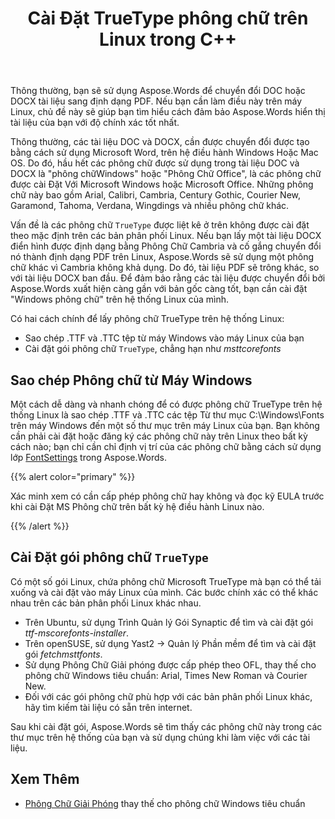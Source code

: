 ﻿---
title: Cài Đặt TrueType phông chữ trên Linux trong C++
second_title: Aspose.Words cho C++
articleTitle: Cài Đặt TrueType phông chữ trên Linux
linktitle: Cài Đặt TrueType phông chữ trên Linux
description: "Aspose.Words cho C++ cho phép hiển thị tài liệu được tạo bằng Microsoft Word trên máy Linux với độ chính xác tốt nhất. Để thực hiện việc này, hãy sao chép các tệp phông chữ từ máy Windows hoặc Cài đặt gói phông chữ `TrueType` vào máy Linux của bạn."
type: docs
weight: 20
url: /vi/cpp/install-truetype-fonts-on-linux/
---

Thông thường, bạn sẽ sử dụng Aspose.Words để chuyển đổi DOC hoặc DOCX tài liệu sang định dạng PDF. Nếu bạn cần làm điều này trên máy Linux, chủ đề này sẽ giúp bạn tìm hiểu cách đảm bảo Aspose.Words hiển thị tài liệu của bạn với độ chính xác tốt nhất.

Thông thường, các tài liệu DOC và DOCX, cần được chuyển đổi được tạo bằng cách sử dụng Microsoft Word, trên hệ điều hành Windows Hoặc Mac OS. Do đó, hầu hết các phông chữ được sử dụng trong tài liệu DOC và DOCX là "phông chữWindows" hoặc "Phông Chữ Office", là các phông chữ được cài Đặt Với Microsoft Windows hoặc Microsoft Office. Những phông chữ này bao gồm Arial, Calibri, Cambria, Century Gothic, Courier New, Garamond, Tahoma, Verdana, Wingdings và nhiều phông chữ khác.

Vấn đề là các phông chữ `TrueType` được liệt kê ở trên không được cài đặt theo mặc định trên các bản phân phối Linux. Nếu bạn lấy một tài liệu DOCX điển hình được định dạng bằng Phông Chữ Cambria và cố gắng chuyển đổi nó thành định dạng PDF trên Linux, Aspose.Words sẽ sử dụng một phông chữ khác vì Cambria không khả dụng. Do đó, tài liệu PDF sẽ trông khác, so với tài liệu DOCX ban đầu. Để đảm bảo rằng các tài liệu được chuyển đổi bởi Aspose.Words xuất hiện càng gần với bản gốc càng tốt, bạn cần cài đặt "Windows phông chữ" trên hệ thống Linux của mình.

Có hai cách chính để lấy phông chữ TrueType trên hệ thống Linux:

- Sao chép .TTF và .TTC tệp từ máy Windows vào máy Linux của bạn
- Cài đặt gói phông chữ `TrueType`, chẳng hạn như *msttcorefonts*

## Sao chép Phông chữ từ Máy Windows

Một cách dễ dàng và nhanh chóng để có được phông chữ TrueType trên hệ thống Linux là sao chép .TTF và .TTC các tệp Từ thư mục C:\Windows\Fonts trên máy Windows đến một số thư mục trên máy Linux của bạn. Bạn không cần phải cài đặt hoặc đăng ký các phông chữ này trên Linux theo bất kỳ cách nào; bạn chỉ cần chỉ định vị trí của các phông chữ bằng cách sử dụng lớp [FontSettings](https://reference.aspose.com/words/cpp/class/aspose.words.fonts.font_settings) trong Aspose.Words.

{{% alert color="primary" %}}

Xác minh xem có cần cấp phép phông chữ hay không và đọc kỹ EULA trước khi cài Đặt MS Phông chữ trên bất kỳ hệ điều hành Linux nào.

{{% /alert %}}

## Cài Đặt gói phông chữ `TrueType`

Có một số gói Linux, chứa phông chữ Microsoft TrueType mà bạn có thể tải xuống và cài đặt vào máy Linux của mình. Các bước chính xác có thể khác nhau trên các bản phân phối Linux khác nhau.

- Trên Ubuntu, sử dụng Trình Quản lý Gói Synaptic để tìm và cài đặt gói *ttf-mscorefonts-installer*.
- Trên openSUSE, sử dụng Yast2 → Quản lý Phần mềm để tìm và cài đặt gói *fetchmsttfonts*.
- Sử dụng Phông Chữ Giải phóng được cấp phép theo OFL, thay thế cho phông chữ Windows tiêu chuẩn: Arial, Times New Roman và Courier New.
- Đối với các gói phông chữ phù hợp với các bản phân phối Linux khác, hãy tìm kiếm tài liệu có sẵn trên internet.

Sau khi cài đặt gói, Aspose.Words sẽ tìm thấy các phông chữ này trong các thư mục trên hệ thống của bạn và sử dụng chúng khi làm việc với các tài liệu.

## Xem Thêm

- [Phông Chữ Giải Phóng](https://github.com/liberationfonts) thay thế cho phông chữ Windows tiêu chuẩn
